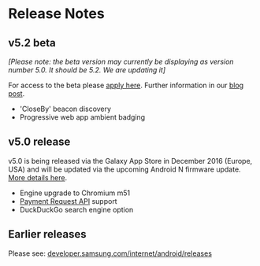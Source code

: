 # Release Notes

## v5.2 beta

*[Please note: the beta version may currently be displaying as version number 5.0. It should be 5.2. We are updating it]*

For access to the beta please [apply here](https://docs.google.com/forms/d/e/1FAIpQLScjqSapawwHwnImPXT_rtlY-Dp2EFcmyko1elVAMIiWGdPdTA/viewform). Further information in our [blog post](https://medium.com/samsung-internet-dev/beta-d0f988fb77fb#.cuan7ygb7).

* 'CloseBy' beacon discovery
* Progressive web app ambient badging

## v5.0 release

v5.0 is being released via the Galaxy App Store in December 2016 (Europe, USA) and will be updated via the upcoming Android N firmware update. [More details here](https://medium.com/samsung-internet-dev/announcing-samsung-internet-5-0-1ac2bfc14b78).

* Engine upgrade to Chromium m51
* [Payment Request API](https://w3c.github.io/browser-payment-api/) support
* DuckDuckGo search engine option

## Earlier releases

Please see: [developer.samsung.com/internet/android/releases](http://developer.samsung.com/internet/android/releases)
